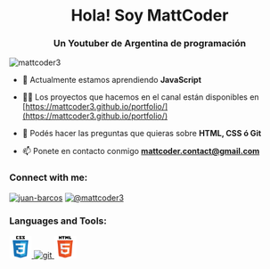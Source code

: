 <h1 align="center">Hola! Soy MattCoder</h1>
<h3 align="center">Un Youtuber de Argentina de programación</h3>

<p align="left"> <img src="https://komarev.com/ghpvc/?username=mattcoder3&label=Profile%20views&color=0e75b6&style=flat" alt="mattcoder3" /> </p>

- 🌱 Actualmente estamos aprendiendo **JavaScript**

- 👨‍💻 Los proyectos que hacemos en el canal están disponibles en [https://mattcoder3.github.io/portfolio/](https://mattcoder3.github.io/portfolio/)

- 💬 Podés hacer las preguntas que quieras sobre **HTML, CSS ó Git**

- 📫 Ponete en contacto conmigo **mattcoder.contact@gmail.com**

<h3 align="left">Connect with me:</h3>
<p align="left">
<a href="https://linkedin.com/in/juan-barcos" target="blank"><img align="center" src="https://raw.githubusercontent.com/rahuldkjain/github-profile-readme-generator/master/src/images/icons/Social/linked-in-alt.svg" alt="juan-barcos" height="30" width="40" /></a>
<a href="https://www.youtube.com/c/@mattcoder3" target="blank"><img align="center" src="https://raw.githubusercontent.com/rahuldkjain/github-profile-readme-generator/master/src/images/icons/Social/youtube.svg" alt="@mattcoder3" height="30" width="40" /></a>
</p>

<h3 align="left">Languages and Tools:</h3>
<p align="left"> <a href="https://www.w3schools.com/css/" target="_blank" rel="noreferrer"> <img src="https://raw.githubusercontent.com/devicons/devicon/master/icons/css3/css3-original-wordmark.svg" alt="css3" width="40" height="40"/> </a> <a href="https://git-scm.com/" target="_blank" rel="noreferrer"> <img src="https://www.vectorlogo.zone/logos/git-scm/git-scm-icon.svg" alt="git" width="40" height="40"/> </a> <a href="https://www.w3.org/html/" target="_blank" rel="noreferrer"> <img src="https://raw.githubusercontent.com/devicons/devicon/master/icons/html5/html5-original-wordmark.svg" alt="html5" width="40" height="40"/> </a> </p>
